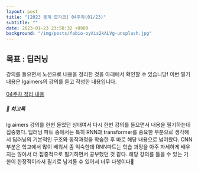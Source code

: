 ```yaml
---
layout: post
title: "[2023 동계 모각코] 04주차(01/23)"
subtitle: ""
date: 2023-01-23 23:50:32 +0900
background: "/img/posts/fabio-oyXis2kALVg-unsplash.jpg"
---
```


<h2 class="section-heading">목표 : 딥러닝 </h2>
<p></p>

<p>강의를 들으면서 노션으로 내용을 정리한 것을 아래에서 확인할 수 있습니당! 이번 필기 내용은 lgaimers의 강의를 듣고 작성한 내용입니다.</p>

[04주차 정리 내용](https://telling-brush-7e7.notion.site/f346f673b135486bbd26357566bb2ff5)

<p></p>

<h5>📓 회고록</h5>
<p>lg aimers 강의를 한번 들었던 상태여서 다시 한번 강의를 들으면서 내용을 필기하는데 집중했다. 딥러닝 파트 중에서는 특히 RNN과 transformer를 중요한 부분으로 생각해서 딥러닝의 기본적인 구조와 동작과정을 학습한 후 바로 해당 내용으로 넘어왔다. CNN부분은 학교에서 많이 배워서 좀 익숙한데 RNN파트는 학습 과정을 아주 자세하게 배우지는 않아서 더 집중적으로 필기하면서 공부했던 것 같다. 해당 강의를 들을 수 있는 기한이 한정적이라서 필기로 남겨둘 수 있어서 너무 다행이다🙂</p>
